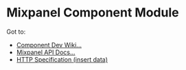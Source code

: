 # Mixpanel Component Module

Got to:

* [Component Dev Wiki...](https://github.com/FoxWeave/components/wiki/FoxWeave-Component-Dev-Wiki)
* [Mixpanel API Docs...](https://mixpanel.com/help/reference/java)
* [HTTP Specification (insert data)](https://mixpanel.com/docs/api-documentation/http-specification-insert-data)